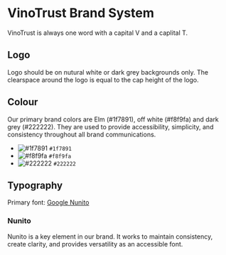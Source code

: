 # VinoTrust Brand System

VinoTrust is always one word with a capital V and a caplital T.

## Logo

Logo should be on nutural white or dark grey backgrounds only. The clearspace around the logo is equal to the cap height of the logo.

## Colour

Our primary brand colors are Elm (#1f7891), off white (#f8f9fa) and dark grey (#222222). They are used to provide accessibility, simplicity, and consistency throughout all brand communications.

* ![#1f7891](https://placehold.it/15/1f7891/000000?text=+) `#1f7891`
* ![#f8f9fa](https://placehold.it/15/f8f9fa/000000?text=+) `#f8f9fa`
* ![#222222](https://placehold.it/15/222222/000000?text=+) `#222222`

## Typography

Primary font: [Google Nunito](https://fonts.google.com/specimen/Nunito)

### Nunito

Nunito is a key element in our brand. It works to maintain consistency, create clarity, and provides versatility as an accessible font.
